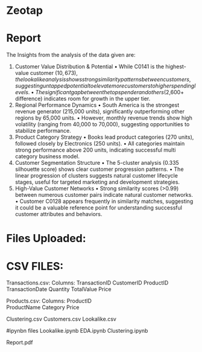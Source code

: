 # Zeotap

# Report
The Insights from the analysis of the data given are: 
1. Customer Value Distribution & Potential 
• While C0141 is the highest-value customer ($10,673), the lookalike analysis shows strong 
similarity patterns between customers, suggesting untapped potential to elevate more 
customers to higher spending levels. 
• The significant gap between the top spender and others ($2,600+ difference) indicates room 
for growth in the upper tier. 
2. Regional Performance Dynamics 
• South America is the strongest revenue generator (215,000 units), significantly 
outperforming other regions by 65,000 units. 
• However, monthly revenue trends show high volatility (ranging from 40,000 to 70,000), 
suggesting opportunities to stabilize performance. 
3. Product Category Strategy 
• Books lead product categories (270 units), followed closely by Electronics (250 units). 
• All categories maintain strong performance above 200 units, indicating successful multi
category business model. 
4. Customer Segmentation Structure 
• The 5-cluster analysis (0.335 silhouette score) shows clear customer progression patterns. 
• The linear progression of clusters suggests natural customer lifecycle stages, useful for 
targeted marketing and development strategies. 
5. High-Value Customer Networks 
• Strong similarity scores (>0.99) between numerous customer pairs indicate natural customer 
networks. 
• Customer C0128 appears frequently in similarity matches, suggesting it could be a valuable 
reference point for understanding successful customer attributes and behaviors.

# Files Uploaded:

# CSV FILES:
Transactions.csv:
Columns:
TransactionID
CustomerID
ProductID
TransactionDate
Quantity
TotalValue
Price

Products.csv:
Columns:
ProductID	
ProductName
Category
Price

Clustering.csv
Customers.csv
Lookalike.csv

#ipynbn files
Lookalike.ipynb
EDA.ipynb
Clustering.ipynb

Report.pdf




